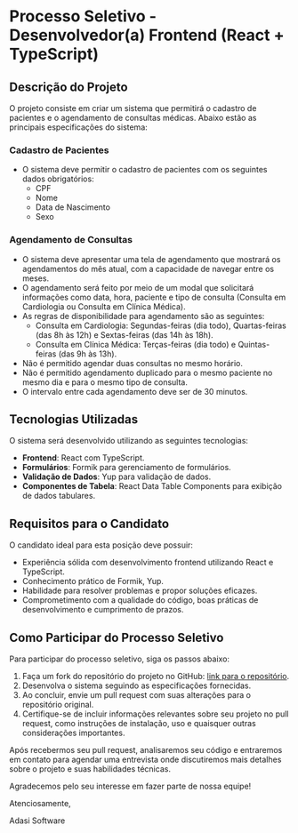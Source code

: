 # Processo Seletivo - Desenvolvedor(a) Frontend (React + TypeScript)

## Descrição do Projeto

O projeto consiste em criar um sistema que permitirá o cadastro de pacientes e o agendamento de consultas médicas. Abaixo estão as principais especificações do sistema:

### Cadastro de Pacientes

- O sistema deve permitir o cadastro de pacientes com os seguintes dados obrigatórios:
    - CPF
    - Nome
    - Data de Nascimento
    - Sexo

### Agendamento de Consultas

- O sistema deve apresentar uma tela de agendamento que mostrará os agendamentos do mês atual, com a capacidade de navegar entre os meses.
- O agendamento será feito por meio de um modal que solicitará informações como data, hora, paciente e tipo de consulta (Consulta em Cardiologia ou Consulta em Clínica Médica).
- As regras de disponibilidade para agendamento são as seguintes:
    - Consulta em Cardiologia: Segundas-feiras (dia todo), Quartas-feiras (das 8h às 12h) e Sextas-feiras (das 14h às 18h).
    - Consulta em Clínica Médica: Terças-feiras (dia todo) e Quintas-feiras (das 9h às 13h).
- Não é permitido agendar duas consultas no mesmo horário.
- Não é permitido agendamento duplicado para o mesmo paciente no mesmo dia e para o mesmo tipo de consulta.
- O intervalo entre cada agendamento deve ser de 30 minutos.

## Tecnologias Utilizadas

O sistema será desenvolvido utilizando as seguintes tecnologias:

- **Frontend**: React com TypeScript.
- **Formulários**: Formik para gerenciamento de formulários.
- **Validação de Dados**: Yup para validação de dados.
- **Componentes de Tabela**: React Data Table Components para exibição de dados tabulares.

## Requisitos para o Candidato

O candidato ideal para esta posição deve possuir:

- Experiência sólida com desenvolvimento frontend utilizando React e TypeScript.
- Conhecimento prático de Formik, Yup.
- Habilidade para resolver problemas e propor soluções eficazes.
- Comprometimento com a qualidade do código, boas práticas de desenvolvimento e cumprimento de prazos.

## Como Participar do Processo Seletivo

Para participar do processo seletivo, siga os passos abaixo:

1. Faça um fork do repositório do projeto no GitHub: [link para o repositório](https://github.com/adasisoftware/processo-seletivo-react-estagio).
2. Desenvolva o sistema seguindo as especificações fornecidas.
3. Ao concluir, envie um pull request com suas alterações para o repositório original.
4. Certifique-se de incluir informações relevantes sobre seu projeto no pull request, como instruções de instalação, uso e quaisquer outras considerações importantes.

Após recebermos seu pull request, analisaremos seu código e entraremos em contato para agendar uma entrevista onde discutiremos mais detalhes sobre o projeto e suas habilidades técnicas.

Agradecemos pelo seu interesse em fazer parte de nossa equipe!

Atenciosamente,

Adasi Software
